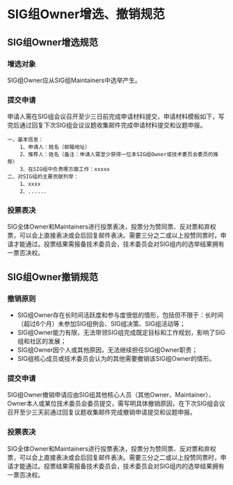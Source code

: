 # SIG组Owner增选、撤销规范
## SIG组Owner增选规范
### 增选对象
SIG组Owner应从SIG组Maintainers中选举产生。

### 提交申请
申请人需在SIG组会议召开至少三日前完成申请材料提交，申请材料模板如下，写完后通过回复下次SIG组会议议题收集邮件完成申请材料提交和议题申报。
```
一、基本信息：
    1、申请人：姓名（邮箱地址）
    2、推荐人：姓名（备注：申请人需至少获得一位本SIG组Owner或技术委员会委员的推荐）
    3、在SIG组中负责哪方面工作：xxxxx
二、对SIG组的主要贡献列举：
    1、xxxx
    2、......
```
### 投票表决
SIG全体Owner和Maintainers进行投票表决，投票分为赞同票、反对票和弃权票，可以会上直接表决或会后回复邮件表决。需要三分之二或以上投赞同票时，申请才能通过。投票结果需报备技术委员会，技术委员会对SIG组内的选举结果拥有一票否决权。
 

## SIG组Owner撤销规范
### 撤销原则
* SIG组Owner存在长时间活跃度和参与度很低的情形，包括但不限于：长时间（超过6个月）未参加SIG组例会、SIG组决策、SIG组活动等； 
* SIG组Owner能力有限，无法带领SIG组完成既定目标和工作规划，影响了SIG组和社区的发展； 
* SIG组Owner因个人或其他原因，无法继续担任SIG组Owner职责； 
* SIG组核心成员或技术委员会认为的其他需要撤销该SIG组Owner的情形。

### 提交申请
SIG组Owner撤销申请应由SIG组其他核心人员（其他Owner、Maintainer）、Owner本人或某位技术委员会委员提交，需写明具体撤销原因，在下次SIG组会议召开至少三天前通过回复议题收集邮件完成撤销申请提交和议题申报。

### 投票表决
SIG全体Owner和Maintainers进行投票表决，投票分为赞同票、反对票和弃权票，可以会上直接表决或会后回复邮件表决。需要三分之二或以上投赞同票时，申请才能通过。投票结果需报备技术委员会，技术委员会对SIG组内的选举结果拥有一票否决权。
